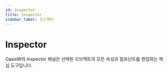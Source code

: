 ```yaml
---
id: inspector
title: Inspector
sidebar_label: 인스팩터
---
```


# Inspector

OasisW의 Inspector 패널은 선택된 오브젝트의 모든 속성과 컴포넌트를 편집하는 핵심 도구입니다.

